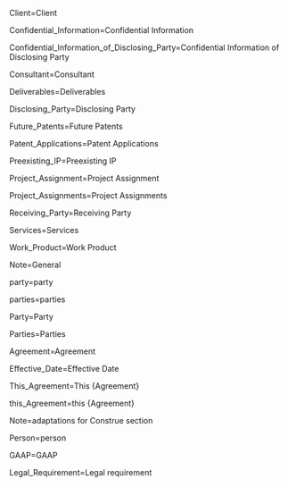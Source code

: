 Client=<span class="definedterm">Client</span>

Confidential_Information=<span class="definedterm">Confidential Information</span>

Confidential_Information_of_Disclosing_Party=<span class="definedterm">Confidential Information of Disclosing Party</span>

Consultant=<span class="definedterm">Consultant</span>

Deliverables=<span class="definedterm">Deliverables</span>

Disclosing_Party=<span class="definedterm">Disclosing Party</span>

Future_Patents=<span class="definedterm">Future Patents</span>

Patent_Applications=<span class="definedterm">Patent Applications</span>

Preexisting_IP=<span class="definedterm">Preexisting IP</span>

Project_Assignment=<span class="definedterm">Project Assignment</span>

Project_Assignments=<span class="definedterm">Project Assignments</span>

Receiving_Party=<span class="definedterm">Receiving Party</span>

Services=<span class="definedterm">Services</span>

Work_Product=<span class="definedterm">Work Product</span>

Note=General

party=<span class="definedterm">party</span>

parties=<span class="definedterm">parties</span>

Party=<span class="definedterm">Party</span>

Parties=<span class="definedterm">Parties</span>

Agreement=<span class="definedterm">Agreement</span>

Effective_Date=<span class="definedterm">Effective Date</span>

This_Agreement=This <span class="definedterm">{Agreement}</span>

this_Agreement=this <span class="definedterm">{Agreement}</span>  

Note=adaptations for Construe section

Person=<span class="definedterm">person</span>

GAAP=<span class="definedterm">GAAP</span>

Legal_Requirement=<span class="definedterm">Legal requirement</span>